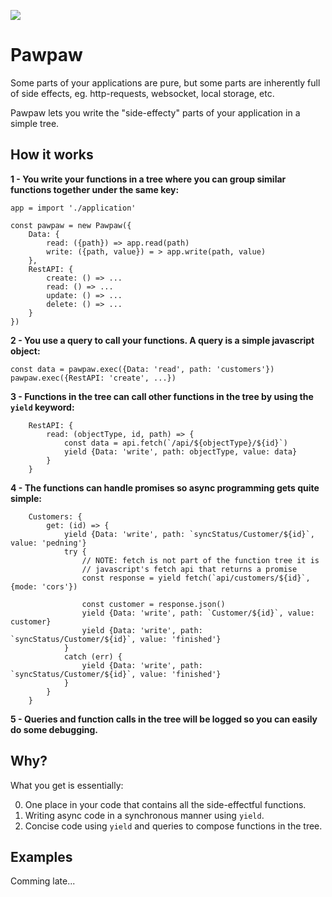 
![](https://rawgit.com/Cottin/pawpaw/master/docs/pawpaw.svg)
# Pawpaw
Some parts of your applications are pure, but some parts are inherently full of side effects, eg. http-requests, websocket, local storage, etc.

Pawpaw lets you write the "side-effecty" parts of your application in a simple tree.

## How it works

**1 - You write your functions in a tree where you can group similar functions together under the same key:**

```
app = import './application'

const pawpaw = new Pawpaw({
	Data: {
		read: ({path}) => app.read(path)
		write: ({path, value}) = > app.write(path, value)
	},
	RestAPI: {
		create: () => ...
		read: () => ...
		update: () => ...
		delete: () => ...
	}
})
```

**2 - You use a query to call your functions. A query is a simple javascript object:**

```
const data = pawpaw.exec({Data: 'read', path: 'customers'})
pawpaw.exec({RestAPI: 'create', ...})
```

**3 - Functions in the tree can call other functions in the tree by using the `yield` keyword:**

```
	RestAPI: {
		read: (objectType, id, path) => {
			const data = api.fetch(`/api/${objectType}/${id}`)
			yield {Data: 'write', path: objectType, value: data}
		}
	}
```

**4 - The functions can handle promises so async programming gets quite simple:**

```
	Customers: {
		get: (id) => {
			yield {Data: 'write', path: `syncStatus/Customer/${id}`, value: 'pedning'}
			try {
				// NOTE: fetch is not part of the function tree it is
				// javascript's fetch api that returns a promise
				const response = yield fetch(`api/customers/${id}`, {mode: 'cors'})

				const customer = response.json()
				yield {Data: 'write', path: `Customer/${id}`, value: customer}
				yield {Data: 'write', path: `syncStatus/Customer/${id}`, value: 'finished'}
			}
			catch (err) {
				yield {Data: 'write', path: `syncStatus/Customer/${id}`, value: 'finished'}
			}
		}
	}
```

**5 - Queries and function calls in the tree will be logged so you can easily do some debugging.**

## Why?
What you get is essentially:

0. One place in your code that contains all the side-effectful functions.
0. Writing async code in a synchronous manner using `yield`.
0. Concise code using `yield` and queries to compose functions in the tree.

## Examples
Comming late...




